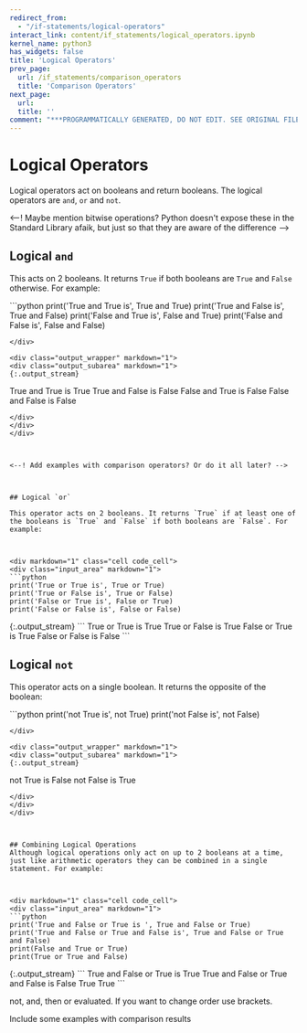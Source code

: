 ```yaml
---
redirect_from:
  - "/if-statements/logical-operators"
interact_link: content/if_statements/logical_operators.ipynb
kernel_name: python3
has_widgets: false
title: 'Logical Operators'
prev_page:
  url: /if_statements/comparison_operators
  title: 'Comparison Operators'
next_page:
  url: 
  title: ''
comment: "***PROGRAMMATICALLY GENERATED, DO NOT EDIT. SEE ORIGINAL FILES IN /content***"
---
```

# Logical Operators

Logical operators act on booleans and return booleans. The logical operators are `and`, `or` and `not`. 

<--! Maybe mention bitwise operations? Python doesn't expose these in the Standard Library afaik, but just so that they are aware of the difference -->



## Logical `and`



This acts on 2 booleans. It returns `True` if both booleans are `True` and `False` otherwise. For example:



<div markdown="1" class="cell code_cell">
<div class="input_area" markdown="1">
```python
print('True and True is', True and True)
print('True and False is', True and False)
print('False and True is', False and True)
print('False and False is', False and False)

```
</div>

<div class="output_wrapper" markdown="1">
<div class="output_subarea" markdown="1">
{:.output_stream}
```
True and True is True
True and False is False
False and True is False
False and False is False
```
</div>
</div>
</div>



<--! Add examples with comparison operators? Or do it all later? -->



## Logical `or`

This operator acts on 2 booleans. It returns `True` if at least one of the booleans is `True` and `False` if both booleans are `False`. For example:



<div markdown="1" class="cell code_cell">
<div class="input_area" markdown="1">
```python
print('True or True is', True or True)
print('True or False is', True or False)
print('False or True is', False or True)
print('False or False is', False or False)

```
</div>

<div class="output_wrapper" markdown="1">
<div class="output_subarea" markdown="1">
{:.output_stream}
```
True or True is True
True or False is True
False or True is True
False or False is False
```
</div>
</div>
</div>



## Logical `not`
This operator acts on a single boolean. It returns the opposite of the boolean:



<div markdown="1" class="cell code_cell">
<div class="input_area" markdown="1">
```python
print('not True is', not True)
print('not False is', not False)

```
</div>

<div class="output_wrapper" markdown="1">
<div class="output_subarea" markdown="1">
{:.output_stream}
```
not True is False
not False is True
```
</div>
</div>
</div>



## Combining Logical Operations
Although logical operations only act on up to 2 booleans at a time, just like arithmetic operators they can be combined in a single statement. For example:



<div markdown="1" class="cell code_cell">
<div class="input_area" markdown="1">
```python
print('True and False or True is ', True and False or True)
print('True and False or True and False is', True and False or True and False)
print(False and True or True)
print(True or True and False)

```
</div>

<div class="output_wrapper" markdown="1">
<div class="output_subarea" markdown="1">
{:.output_stream}
```
True and False or True is  True
True and False or True and False is False
True
True
```
</div>
</div>
</div>



not, and, then or evaluated. If you want to change order use brackets.

Include some examples with comparison results

